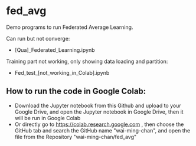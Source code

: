 # fed_avg
Demo programs to run Federated Average Learning.

Can run but not converge:
  * [Qua]_Federated_Learning.ipynb
  
Training part not working, only showing data loading and partition:
  * Fed_test_[not_working_in_Colab].ipynb

## How to run the code in Google Colab:
 * Download the Jupyter notebook from this Github and upload to your Google Drive, and open the Jupyter notebook in Google Drive, then it will be run in Google Colab 
 * Or directly go to https://colab.research.google.com , then choose the GitHub tab and search the GitHub name "wai-ming-chan", and open the file from the Repository "wai-ming-chan/fed_avg"
